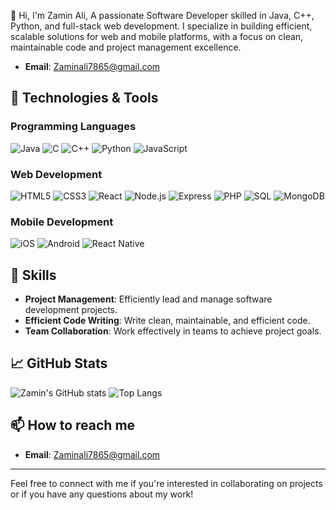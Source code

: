 👋 Hi, I'm Zamin Ali, 
A passionate Software Developer skilled in Java, C++, Python, and full-stack web development. I specialize in building efficient, scalable solutions for web and mobile platforms, with a focus on clean, maintainable code and project management excellence.

- **Email**: [Zaminali7865@gmail.com](mailto:Zaminali7865@gmail.com)

## 🔧 Technologies & Tools
### Programming Languages
![Java](https://img.shields.io/badge/Java-%23ED8B00.svg?style=flat&logo=java&logoColor=white)
![C](https://img.shields.io/badge/C-%2300599C.svg?style=flat&logo=c&logoColor=white)
![C++](https://img.shields.io/badge/C++-%2300599C.svg?style=flat&logo=c%2B%2B&logoColor=white)
![Python](https://img.shields.io/badge/Python-3670A0?style=flat&logo=python&logoColor=ffdd54)
![JavaScript](https://img.shields.io/badge/JavaScript-323330?style=flat&logo=javascript&logoColor=F7DF1E)

### Web Development
![HTML5](https://img.shields.io/badge/HTML5-%23E34F26.svg?style=flat&logo=html5&logoColor=white)
![CSS3](https://img.shields.io/badge/CSS3-%231572B6.svg?style=flat&logo=css3&logoColor=white)
![React](https://img.shields.io/badge/React-%2320232a.svg?style=flat&logo=react&logoColor=%2361DAFB)
![Node.js](https://img.shields.io/badge/Node.js-43853D?style=flat&logo=node-dot-js&logoColor=white)
![Express](https://img.shields.io/badge/Express.js-404D59?style=flat)
![PHP](https://img.shields.io/badge/PHP-%23777BB4.svg?style=flat&logo=php&logoColor=white)
![SQL](https://img.shields.io/badge/SQL-4479A1?style=flat&logo=MySQL&logoColor=white)
![MongoDB](https://img.shields.io/badge/MongoDB-%2347A248.svg?style=flat&logo=mongodb&logoColor=white)

### Mobile Development
![iOS](https://img.shields.io/badge/iOS-000000?style=flat&logo=apple&logoColor=white)
![Android](https://img.shields.io/badge/Android-3DDC84?style=flat&logo=android&logoColor=white)
![React Native](https://img.shields.io/badge/React_Native-20232A?style=flat&logo=react&logoColor=61DAFB)

## 🌟 Skills
- **Project Management**: Efficiently lead and manage software development projects.
- **Efficient Code Writing**: Write clean, maintainable, and efficient code.
- **Team Collaboration**: Work effectively in teams to achieve project goals.

## 📈 GitHub Stats
![Zamin's GitHub stats](https://github-readme-stats.vercel.app/api?username=yourusername&show_icons=true&theme=radical)
![Top Langs](https://github-readme-stats.vercel.app/api/top-langs/?username=yourusername&layout=compact&theme=radical)

## 📫 How to reach me
- **Email**: [Zaminali7865@gmail.com](mailto:Zaminali7865@gmail.com)

---

Feel free to connect with me if you're interested in collaborating on projects or if you have any questions about my work!

